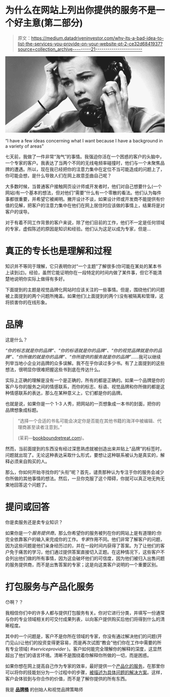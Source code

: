 # 为什么在网站上列出你提供的服务不是一个好主意(第二部分)

> 原文：<https://medium.datadriveninvestor.com/why-its-a-bad-idea-to-list-the-services-you-provide-on-your-website-pt-2-ce32d6841937?source=collection_archive---------21----------------------->

![](img/56fce4841bba3cb6f6cfd80f4c70b424.png)

“I have a few ideas concerning what I want because I have a background in a variety of areas”

七天前，我做了一件非常“淘气”的事情。我强迫你活在一个困惑的客户的头脑中，一个专家的客户。我表达了当两个不同的无线电频率碰撞时，他们与一个未聚焦品牌的遭遇。所以，现在我已经把你的注意力集中在定位不当可能造成的问题上了，你可能会想，是什么导致人们在网上故意歪曲自己呢？

大多数时候，当普通客户接触网页设计师或开发者时，他们对自己想要什么(一个网站)有一个基本的想法，但对他们“需要”什么有一个零散的看法。他们认为每件事都很重要，并希望它被阐明。撇开设计不谈，如果设计师或开发商不能提供有价值的见解，把客户的注意力集中在他们在网上居住时应该做的事情上，结果将是对客户的误导。

对于有着不同工作背景的客户来说，除了他们目前的工作，他们不一定是任何领域的专家，虚假陈述的原因是知识和经验。他们认为这足以成为专家，但是…

# **真正的专长也是理解和过程**

知识并不等同于理解，它只表明你对“一个主题”了解很多(你可能在某处的某本书上读到过)。经验，虽然它能证明你在一段特定的时间内做了某件事，但它不能清楚地说明你实际上做得有多好。

下面提到的主题是视觉品牌化网站时应该关注的一些事情。但是，围绕他们的问题被上面提到的两个问题所掩盖。如果他们(上面提到的两个)没有被隔离和管理，这将损害你的在线形象。

# 品牌

这是什么？

*“你的标志就是你的品牌”、“你的标语就是你的品牌”、“你的视觉品牌就是你的品牌”、“你所做的就是你的品牌”、“你所提供的服务就是你的品牌”*……我可以继续列举当地小企业对品牌的众多误解。我不在乎你读过多少书。有了上面提到的这些想法，很明显你很难把握这些书到底在传达什么。

实际上正确的理解是没有一个是正确的，所有的都是正确的。如果一个品牌是你的客户与你的服务之间的情感联系，而你的标志、标语、视觉品牌和你所做的都是这种情感联系的表达，那么在某种意义上，它们都是你的品牌。

也就是说，如果你是一个 1-3 人秀，把网站的一页想象成一本书的封面，把你的品牌想象成标题。

> “选择一个合适的书名可能会决定你是否能在其他书籍的海洋中被编辑、代理商甚至读者注意到。”
> 
> (茉莉—[bookboundretreat.com](http://www.bookboundretreat.com/))。

然而，当前面提到的东西没有经过深思熟虑就被创造出来并贴上“品牌”的标签时，问题就出现了。无论这种表达采取什么形式，要想让这种联系被认为是真实的，解释必须来自购买的人。

那么，你如何开始寻找你的“头衔”呢？首先，谴责那种认为专注于你的服务会减少你所做的其他事情的想法。然后，一旦你克服了这个障碍，你就可以真正地无拘无束地回答这个问题了。

# **提问或回答**

你是卖服务还是卖专业知识？

如果你是一个*服务提供商*，那么你希望你的服务被列在你的网站上是有道理的:你完全依靠客户的输入来完成你的工作。*专家*作用不同。他们非常了解客户的问题，因为这些问题是他们亲身经历过的，并在一段时间内获得了答案。为了让他们的客户免于痛苦的学习，他们通过提供答案直接切入正题。在这种情况下，这些客户不会列出他们做的所有事情，因为这会破坏他们的可信度，因为他们被归入出售问题的服务提供商，而不是出售答案的专家；这是向这类客户说明的一个重要区别。

# **打包服务与产品化服务**

😯啊？？

我相信你们中的许多人都与提供打包服务有关。你对它进行分类，并填写一份通常与你的专业领域相关的可交付成果列表，以向客户提供购买后他们将得到什么的清晰程度。

其中的一个问题是，客户不是你所在领域的专家，你没有通过解决他们的问题(开门见山)让他们的投资变得更容易，而是再次试图“教会”他们你在工作中需要的所有专业领域( *#serviceprovider* )。客户如何能完全理解你的解释的深度，这显然超出了他们的语言环境。清晰不是围绕着你解释你所做的一切，而是困惑。

如果你想在网上提高自己作为专家的效率，最好提供一个[产品化的服务](https://www.youtube.com/watch?v=Dw0_WDgMZKc)，在那里你可以将你的技能划分为一个过程中的步骤，[被描述为具体问题的解决方案](https://goo.gl/1YJbap)。这样，客户会体验到与你合作的价值，而不是了解你提供的所有东西。

我是 [**品牌桶**](http://bit.ly/TheBrandTUB) 的创始人和视觉品牌策略师